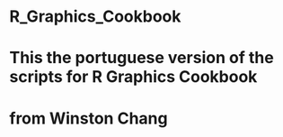 # R_Graphics_Cookbook
# This the portuguese version of the scripts for R Graphics Cookbook
# from Winston Chang